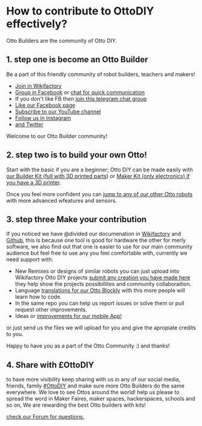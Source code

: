 # How to contribute to OttoDIY effectively?
Otto Builders are the community of Otto DIY.

## 1. step one is become an Otto Builder

Be a part of this friendly community of robot builders, teachers and makers!

* [Join in Wikifactory](https://wikifactory.com/invite/SW52aXRlTGluazo3Ng/ZzHGYHg9oAwik0u-vJrz-x0fsEWrONV54SaYpNx9t1A) 
* [Group in Facebook](https://www.facebook.com/groups/ottodiy/) or [chat for quick communication](http://m.me/join/AbYUohcCDZ3hHe28)
* If you don't like FB then [join this telegram chat group](http://t.me/ottobuilders)
* [Like our Facebook page](https://www.facebook.com/ottodiy/)
* [Subscribe to our YouTube channel](https://www.youtube.com/c/ottodiy?sub_confirmation=1)
* [Follow us in Instagram](https://www.instagram.com/ottodiy/)
* [and Twitter](https://twitter.com/ottodiy)

Welcome to our Otto Builder community!

## 2. step two is to build your own Otto!
Start with the basic if you are a beginner; Otto DIY can be made easily with [our Builder Kit (full with 3D printed parts)](https://ottodiy.ecwid.com/Otto-DIY-Builder-Kit-p135022769) or  [Maker Kit (only electronics) if you have a 3D printer](https://ottodiy.ecwid.com/Otto-DIY-Maker-Kit-p135022782).

Once you feel more confident you can [jump to any of our other Otto robots](https://ottodiy.ecwid.com/) with more advanced wfeatures and sensors.

## 3. step three Make your contribution

If you noticed we have @divided our documenation in [Wikifactory](https://wikifactory.com/+OttoDIY/projects) and [Github](https://github.com/OttoDIY/), this is because one tool is good for hardware the other for merly software, we also find out that one is easier to use for our main community audience but feel free to use any you feel comfortable with, currently we need support with:

* New Remixes or designs of similar robots you can just upload into Wikifactory Otto DIY projects [submit any creation you have made here](https://wikifactory.com/new-project) they help show the projects possibillites and community collaboraition.
* Language [translations for our Otto Blockly](https://github.com/OttoDIY/blockly) with this more people will learn how to code.
* In the same repo you can help us report issues or solve them or pull request other improvements.
* Ideas or [improvements for our mobile App!](https://github.com/OttoDIY/OttoDIYApp)

or just send us the files we will upload for you and give the apropiate credits to you.

Happy to have you as a part of the Otto Community :) and thanks!

## 4. Share with £OttoDIY

to have more visibility keep sharing with us in any of our social media, friends, family [#OttoDIY](https://twitter.com/search?q=%23OttoDIY&src=typd&lang=en) and make sure more Otto Builders do the same everywhere. We love to see Ottos around the world!
help us please to spread the word in Maker Faires, maker spaces, hackerspaces, schools and so on, We are rewarding the best Otto builders with kits!

[check our Forum for questions.](https://wikifactory.com/+OttoDIY/forum)

